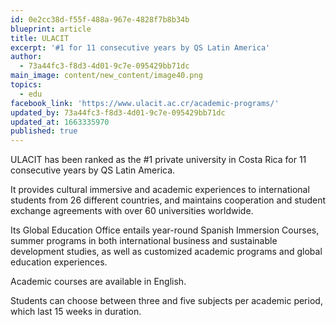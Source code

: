 ```yaml
---
id: 0e2cc38d-f55f-488a-967e-4828f7b8b34b
blueprint: article
title: ULACIT
excerpt: '#1 for 11 consecutive years by QS Latin America'
author:
  - 73a44fc3-f8d3-4d01-9c7e-095429bb71dc
main_image: content/new_content/image40.png
topics:
  - edu
facebook_link: 'https://www.ulacit.ac.cr/academic-programs/'
updated_by: 73a44fc3-f8d3-4d01-9c7e-095429bb71dc
updated_at: 1663335970
published: true
---
```

ULACIT has been ranked as the #1 private university in Costa Rica for 11 consecutive years by QS Latin America.

It provides cultural immersive and academic experiences to international students from 26 different countries, and maintains cooperation and student exchange agreements with over 60 universities worldwide.

Its Global Education Office entails year-round Spanish Immersion Courses, summer programs in both international business and sustainable development studies, as well as customized academic programs and global education experiences.

Academic courses are available in English.

Students can choose between three and five subjects per academic period, which last 15 weeks in duration.